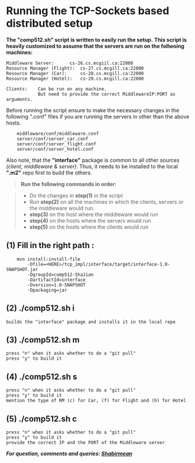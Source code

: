 Running the TCP-Sockets based distributed setup	  
========================================     

**The "comp512.sh" script is written to easily run the setup.**
**This script is heavily customized to assume that the servers are run on the follwoing machines:**

	Middleware Server:		cs-26.cs.mcgiil.ca:22000
	Resource Manager (Flight):	cs-27.cs.mcgill.ca:22000
	Resource Manager (Car):		cs-28.cs.mcgill.ca:22000
	Resource Manager (Hotel):	cs-29.cs.mcgill.ca:22000

	Clients:	Can be run on any machine. 
				But need to provide the correct MiddlewareIP:PORT as arguments.

Before running the script ensure to make the necessary changes in the following ".conf" files if you are running the servers in other than the above hosts.

		middleware/conf/middleware.conf
		server/conf/server_car.conf
		server/conf/server_flight.conf
		server/conf/server_hotel.conf

Also note, that the **"interface"** package is common to all other sources *(client, middleware & server)*. Thus, it needs to be installed to the local **".m2"** repo first to build the others.

> **Run the following commands in order:**

> - Do the changes in **step(1)** in the script
> - Run **step(2)** on all the machines in which the clients, servers or the middleware would run.
> - **step(3)** on the host where the middleware would run
> - **step(4)** on the hosts where the servers would run
> - **step(5)** on the hosts where the clients would run



(1) Fill in the right path <HERE>:
-----------------------------------
    	mvn install:install-file 
	    	-Dfile=<HERE>/tcp_impl/interface/target/interface-1.0-SNAPSHOT.jar
	    	-DgroupId=comp512-ShaJian 
	    	-DartifactId=interface 
	    	-Dversion=1.0-SNAPSHOT 
	    	-Dpackaging=jar

(2) ./comp512.sh i	
----------------------------
    builds the "interface" package and installs it in the local repo
    
(3) ./comp512.sh m
---------------------------
	press "n" when it asks whether to do a "git pull"
	press "y" to build it

(4) ./comp512.sh s
--------------------------
	press "n" when it asks whether to do a "git pull"
    press "y" to build it
	mention the type of RM (c) for Car, (f) for Flight and (h) for Hotel

(5) ./comp512.sh c
--------------------------
	press "n" when it asks whether to do a "git pull"
    press "y" to build it
	provide the correct IP and the PORT of the Middleware server

***For question, comments and queries: [Shabirmean](mailto:shabir.abdulsamadh@mail.mcgill.ca)***
